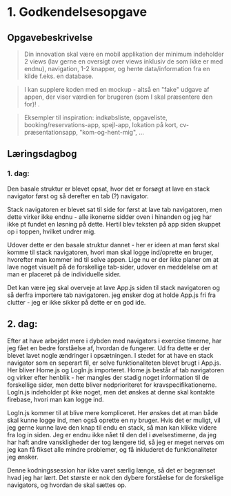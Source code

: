 # 1. Godkendelsesopgave

## Opgavebeskrivelse

> Din innovation skal være en mobil applikation der minimum indeholder 2 views (lav gerne en oversigt over views inklusiv de som ikke er med endnu), navigation, 1-2 knapper, og hente data/information fra en kilde f.eks. en database.

> I kan supplere koden med en mockup - altså en "fake" udgave af appen, der viser værdien for brugeren (som I skal præsentere den for)! .

> Eksempler til inspiration: indkøbsliste, opgaveliste, booking/reservations-app, spejl-app, lokation på kort,  cv-præsentationsapp, "kom-og-hent-mig", ...






## Læringsdagbog

### 1. dag: 

Den basale struktur er blevet opsat, hvor det er forsøgt at lave en stack navigator først og så derefter en tab (?) navigator. 

Stack navigatoren er blevet sat til side for først at lave tab navigatoren, men dette virker ikke endnu - alle ikonerne sidder oven i hinanden og jeg har ikke pt fundet en løsning på dette. Hertil blev teksten på app siden skuppet op i toppen, hvilket undrer mig. 

Udover dette er den basale struktur dannet - her er ideen at man først skal komme til stack navigatoren, hvori man skal logge ind/oprette en bruger, hvorefter man kommer ind til selve appen. Lige nu er der ikke planer om at lave noget visuelt på de forskellige tab-sider, udover en meddelelse om at man er placeret på de individuelle sider. 

Det kan være jeg skal overveje at lave App.js siden til stack navigatoren og så derfra importere tab navigatoren. jeg ønsker dog at holde App.js fri fra clutter - jeg er ikke sikker på dette er en god ide.  

## 2. dag:
Efter at have arbejdet mere i dybden med navigators i exercise timerne, har jeg fået en bedre forståelse af, hvordan de fungerer. Ud fra dette er der blevet lavet nogle ændringer i opsætningen. I stedet for at have en stack navigator som en seperart fil, er selve funktionaliteten blevet brugt i App.js. Her bliver Home.js og LogIn.js importeret. Home.js består af tab navigatoren og virker efter henblik - her mangles der stadig noget information til de forskellige sider, men dette bliver nedprioriteret for kravspecifikationerne. LogIn.js indeholder pt ikke noget, men det ønskes at denne skal kontakte firebase, hvori man kan logge ind. 

LogIn.js kommer til at blive mere kompliceret. Her ønskes det at man både skal kunne logge ind, men også oprette en ny bruger. Hvis det er muligt, vil jeg gerne kunne lave den knap til endu en stack, så man kan klikke videre fra log in siden. Jeg er endnu ikke nået til den del i øvelsestimerne, da jeg har haft andre vanskligheder der tog længere tid, så jeg er meget nervøs om jeg kan få fikset alle mindre problemer, og få inkluderet de funktionaliteter jeg ønsker. 

Denne kodningssession har ikke varet særlig længe, så det er begrænset hvad jeg har lært. Det største er nok den dybere forståelse for de forskellige navigators, og hvordan de skal sættes op. 